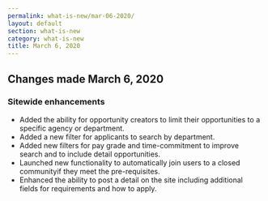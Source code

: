 ```yaml
---
permalink: what-is-new/mar-06-2020/
layout: default
section: what-is-new
category: what-is-new
title: March 6, 2020
---
```

## Changes made March 6, 2020
### Sitewide enhancements

* Added the ability for opportunity creators to limit their opportunities to a specific agency or department.
* Added a new filter for applicants to search by department.
* Added new filters for pay grade and time-commitment to improve search and to include detail opportunities.
* Launched new functionality to automatically join users to a closed communityif they meet the pre-requisites.
* Enhanced the ability to post a detail on the site including additional fields for requirements and how to apply.
